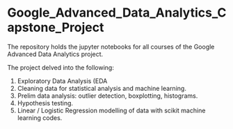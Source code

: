 # Google_Advanced_Data_Analytics_Capstone_Project
The repository holds the jupyter notebooks for all courses of the Google Advanced Data Analytics project.

The project delved into the following:

1. Exploratory Data Analysis (EDA
2. Cleaning data for statistical analysis and machine learning.
3. Prelim data analysis: outlier detection, boxplotting, histograms.
4. Hypothesis testing.
5. Linear / Logistic Regression modelling of data with scikit machine learning codes.
